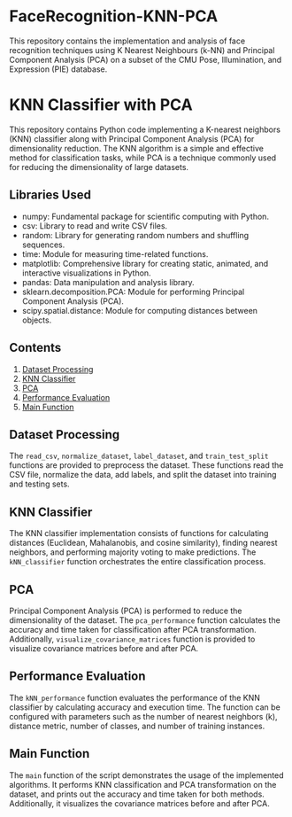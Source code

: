 # FaceRecognition-KNN-PCA
This repository contains the implementation and analysis of face recognition techniques using K Nearest Neighbours (k-NN) and Principal Component Analysis (PCA) on a subset of the CMU Pose, Illumination, and Expression (PIE) database.

# KNN Classifier with PCA

This repository contains Python code implementing a K-nearest neighbors (KNN) classifier along with Principal Component Analysis (PCA) for dimensionality reduction. The KNN algorithm is a simple and effective method for classification tasks, while PCA is a technique commonly used for reducing the dimensionality of large datasets.

## Libraries Used
- numpy: Fundamental package for scientific computing with Python.
- csv: Library to read and write CSV files.
- random: Library for generating random numbers and shuffling sequences.
- time: Module for measuring time-related functions.
- matplotlib: Comprehensive library for creating static, animated, and interactive visualizations in Python.
- pandas: Data manipulation and analysis library.
- sklearn.decomposition.PCA: Module for performing Principal Component Analysis (PCA).
- scipy.spatial.distance: Module for computing distances between objects.

## Contents

1. [Dataset Processing](#dataset-processing)
2. [KNN Classifier](#knn-classifier)
3. [PCA](#pca)
4. [Performance Evaluation](#performance-evaluation)
5. [Main Function](#main-function)

## Dataset Processing

The `read_csv`, `normalize_dataset`, `label_dataset`, and `train_test_split` functions are provided to preprocess the dataset. These functions read the CSV file, normalize the data, add labels, and split the dataset into training and testing sets.

## KNN Classifier

The KNN classifier implementation consists of functions for calculating distances (Euclidean, Mahalanobis, and cosine similarity), finding nearest neighbors, and performing majority voting to make predictions. The `kNN_classifier` function orchestrates the entire classification process.

## PCA

Principal Component Analysis (PCA) is performed to reduce the dimensionality of the dataset. The `pca_performance` function calculates the accuracy and time taken for classification after PCA transformation. Additionally, `visualize_covariance_matrices` function is provided to visualize covariance matrices before and after PCA.

## Performance Evaluation

The `kNN_performance` function evaluates the performance of the KNN classifier by calculating accuracy and execution time. The function can be configured with parameters such as the number of nearest neighbors (k), distance metric, number of classes, and number of training instances.

## Main Function

The `main` function of the script demonstrates the usage of the implemented algorithms. It performs KNN classification and PCA transformation on the dataset, and prints out the accuracy and time taken for both methods. Additionally, it visualizes the covariance matrices before and after PCA.
